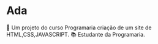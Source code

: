 # Ada
📑 Um projeto do curso Programaria criação de um site de HTML,CSS,JAVASCRIPT.
📚 Estudante da Programaria.
